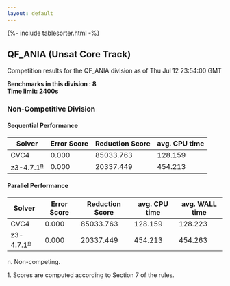 ```yaml
---
layout: default
---
```

{%- include tablesorter.html -%}

##  QF_ANIA (Unsat Core Track)

Competition results for the QF_ANIA division as of Thu Jul 12 23:54:00 GMT

**Benchmarks in this division : 8  
Time limit: 2400s** 

###  Non-Competitive Division 
#### Sequential Performance

<table id="sequential" class="result sorted">
<thead><tr class="center">
  <th>Solver</th>
  <th>Error Score</th>
  <th>Reduction Score</th>
  <th>avg. CPU time</th>
</tr></thead><tr>
<td>CVC4</td>
<td>0.000</td><td>85033.763</td><td>128.159</td><tr>
<td>z3-4.7.1<SUP><a href="#fn">n</a></SUP></td>
<td>0.000</td><td>20337.449</td><td>454.213</td></tr></table>

#### Parallel Performance

<table id="parallel" class="result sorted">
<thead><tr class="center">
  <th>Solver</th>
  <th>Error Score</th>
  <th>Reduction Score</th>
  <th>avg. CPU time</th>
  <th>avg. WALL time</th>
</tr></thead><tr>
<td>CVC4</td>
<td>0.000</td><td>85033.763</td><td>128.159</td><td>128.223</td></tr><tr>
<td>z3-4.7.1<SUP><a href="#fn">n</a></SUP></td>
<td>0.000</td><td>20337.449</td><td>454.213</td><td>454.263</td></tr></table>
 <span id="fn"> n. Non-competing. </span>

 <span id="fn1"> 1. Scores are computed according to Section 7 of the rules. </span>


